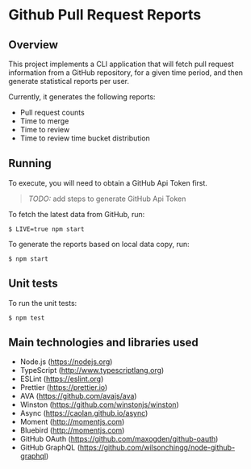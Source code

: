 # Github Pull Request Reports

## Overview

This project implements a CLI application that will fetch pull request information from a GitHub repository, for a given time period, and then generate statistical reports per user.

Currently, it generates the following reports:

-   Pull request counts
-   Time to merge
-   Time to review
-   Time to review time bucket distribution

## Running

To execute, you will need to obtain a GitHub Api Token first.

> _TODO:_ add steps to generate GitHub Api Token

To fetch the latest data from GitHub, run:

```
$ LIVE=true npm start
```

To generate the reports based on local data copy, run:

```
$ npm start
```

## Unit tests

To run the unit tests:

```
$ npm test
```

## Main technologies and libraries used

-   Node.js (https://nodejs.org)
-   TypeScript (http://www.typescriptlang.org)
-   ESLint (https://eslint.org)
-   Prettier (https://prettier.io)
-   AVA (https://github.com/avajs/ava)
-   Winston (https://github.com/winstonjs/winston)
-   Async (https://caolan.github.io/async)
-   Moment (http://momentjs.com)
-   Bluebird (http://momentjs.com)
-   GitHub OAuth (https://github.com/maxogden/github-oauth)
-   GitHub GraphQL (https://github.com/wilsonchingg/node-github-graphql)

